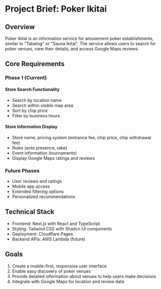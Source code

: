 # Project Brief: Poker Ikitai

## Overview
Poker Ikitai is an information service for amusement poker establishments, similar to "Tabelog" or "Sauna Ikitai". The service allows users to search for poker venues, view their details, and access Google Maps reviews.

## Core Requirements

### Phase 1 (Current)
#### Store Search Functionality
- Search by location name
- Search within visible map area
- Sort by chip price
- Filter by business hours

#### Store Information Display
- Store name, pricing system (entrance fee, chip price, chip withdrawal fee)
- Rules (ante presence, rake)
- Event information (tournaments)
- Display Google Maps ratings and reviews

### Future Phases
- User reviews and ratings
- Mobile app access
- Extended filtering options
- Personalized recommendations

## Technical Stack
- Frontend: Next.js with React and TypeScript
- Styling: Tailwind CSS with Shadcn UI components
- Deployment: Cloudflare Pages
- Backend APIs: AWS Lambda (future)

## Goals
1. Create a mobile-first, responsive user interface
2. Enable easy discovery of poker venues
3. Provide detailed information about venues to help users make decisions
4. Integrate with Google Maps for location and review data